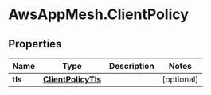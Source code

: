 # AwsAppMesh.ClientPolicy

## Properties

Name | Type | Description | Notes
------------ | ------------- | ------------- | -------------
**tls** | [**ClientPolicyTls**](ClientPolicyTls.md) |  | [optional] 


